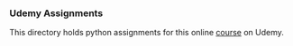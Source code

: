 ### Udemy Assignments

This directory holds python assignments for this online [course](https://www.udemy.com/course/data-science-bootcamp-with-python/) on Udemy.